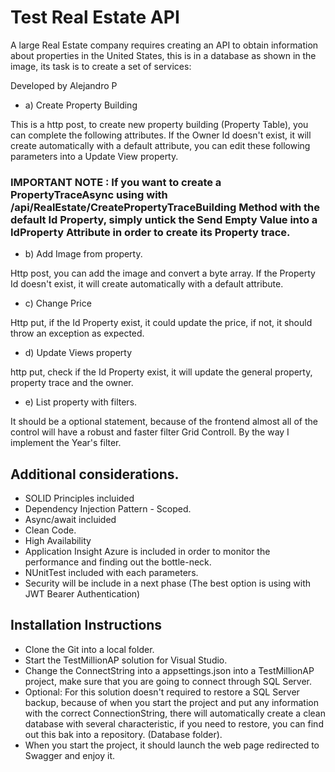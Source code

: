 # Test Real Estate API

A large Real Estate company requires creating an API to obtain information about properties in the United States, this is in a database as shown in the image, its task is to create a set of services:

Developed by Alejandro P

- a) Create Property Building 

This is a http post, to create new property building (Property Table), you can complete the following attributes. If the Owner Id doesn't exist, it will create automatically
with a default attribute, you can edit these following parameters into a Update View property.

### IMPORTANT NOTE : If you want to create a PropertyTraceAsync using with /api/RealEstate/CreatePropertyTraceBuilding Method with the default Id Property, simply untick the Send Empty Value into a IdProperty Attribute in order to create its Property trace.

- b) Add Image from property.

Http post, you can add the image and convert a byte array. If the Property Id doesn't exist, it will create automatically with a default attribute.

- c) Change Price

Http put, if the Id Property exist, it could update the price, if not, it should throw an exception as expected.

- d) Update Views property

http put, check if the Id Property exist, it will update the general property, property trace and the owner.

- e) List property with filters.

It should be a optional statement, because of the frontend almost all of the control will have a robust and faster filter Grid Controll. By the way I implement the Year's filter.


## Additional considerations.
- SOLID Principles incluided
- Dependency Injection Pattern -  Scoped.
- Async/await incluided
- Clean Code.
- High Availability
- Application Insight Azure is included in order to monitor the performance and finding out the bottle-neck.
- NUnitTest included with each parameters.
- Security will be include in a next phase (The best option is using with JWT Bearer Authentication)
    
    
## Installation Instructions
- Clone the Git into a local folder.
- Start the TestMillionAP solution for Visual Studio.
- Change the ConnectString into a appsettings.json into a TestMillionAP project, make sure that you are going to connect through SQL Server.
- Optional: For this solution doesn't required to restore a SQL Server backup, because of when you start the project and put any information with the 
  correct ConnectionString, there will automatically create a clean database with several characteristic, if you need to restore, you can find out this bak into
  a repository. (Database folder).
- When you start the project, it should launch the web page redirected to Swagger and enjoy it.

    

